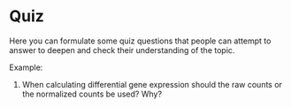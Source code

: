 # Quiz

Here you can formulate some quiz questions that people can attempt to answer to deepen and check their understanding of the topic.

Example:

1. When calculating differential gene expression should the raw counts or the normalized counts be used? Why?
